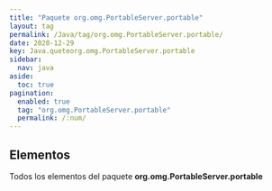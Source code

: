 ```yaml
---
title: "Paquete org.omg.PortableServer.portable"
layout: tag
permalink: /Java/tag/org.omg.PortableServer.portable/
date: 2020-12-29
key: Java.queteorg.omg.PortableServer.portable
sidebar: 
  nav: java
aside: 
  toc: true
pagination: 
  enabled: true
  tag: "org.omg.PortableServer.portable"
  permalink: /:num/
---
```


<h2>Elementos</h2>
Todos los elementos del paquete <strong>org.omg.PortableServer.portable</strong>
